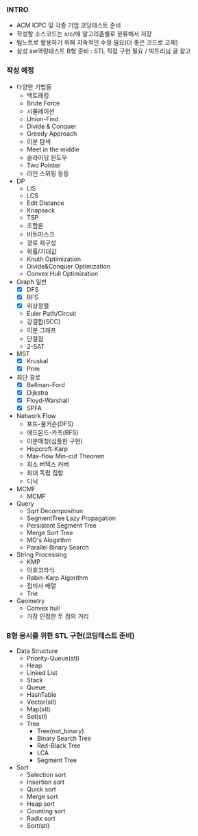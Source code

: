 ### INTRO

- ACM ICPC 및 각종 기업 코딩테스트 준비
- 작성할 소스코드는 src/에 알고리즘별로 분류해서 저장
- 팀노트로 활용하기 위해 지속적인 수정 필요(더 좋은 코드로 교체)
- 삼성 sw역량테스트 B형 준비 : STL 직접 구현 필요 / 박트리님 글 참고

### 작성 예정
- 다양한 기법들
  - 백트래킹
  - Brute Force
  - 시뮬레이션
  - Union-Find
  - Divide & Conquer
  - Greedy Approach
  - 이분 탐색
  - Meet in the middle
  - 슬라이딩 윈도우
  - Two Pointer
  - 라인 스위핑 등등
- DP
  - LIS
  - LCS
  - Edit Distance
  - Knapsack
  - TSP
  - 조합론
  - 비트마스크
  - 경로 재구성
  - 확률/기대값
  - Knuth Optimization
  - Divide&Conquer Optimization
  - Convex Hull Optimization
- Graph 일반
  - [x] DFS
  - [x] BFS
  - [x] 위상정렬
  - Euler Path/Circuit
  - 강결합(SCC)
  - 이분 그래프
  - 단절점
  - 2-SAT
- MST
  - [x] Kruskal
  - [x] Prim
- 최단 경로
  - [x] Bellman-Ford
  - [x] Dijkstra
  - [x] Floyd-Warshall
  - [x] SPFA
- Network Flow
  - 포드-풀커슨(DFS)
  - 에드몬드-카프(BFS)
  - 이분매칭(심플한 구현)
  - Hopcroft-Karp
  - Max-flow Min-cut Theorem
  - 최소 버텍스 커버
  - 최대 독립 집합
  - 디닉
- MCMF
  - MCMF
- Query
  - Sqrt Decomposition
  - SegmentTree Lazy Propagation
  - Persistent Segment Tree
  - Merge Sort Tree
  - MO's Alogirthm
  - Parallel Binary Search
- String Processing
  - KMP
  - 아호코라식
  - Rabin-Karp Algorithm
  - 접미사 배열
  - Trie
- Geometry
  - Convex hull
  - 가장 인접한 두 점의 거리
  
### B형 응시를 위한 STL 구현(코딩테스트 준비)
- Data Structure
  - Priority-Queue(stl)
  - Heap
  - Linked List
  - Stack
  - Queue
  - HashTable
  - Vector(stl)
  - Map(stl)
  - Set(stl)
  - Tree
    - Tree(not_binary)
    - Binary Search Tree
    - Red-Black Tree
    - LCA
    - Segment Tree
- Sort
  - Selection sort
  - Insertion sort
  - Quick sort
  - Merge sort
  - Heap sort
  - Counting sort
  - Radix sort
  - Sort(stl)

